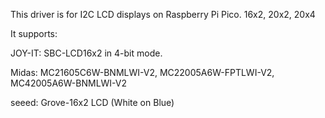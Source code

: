 This driver is for I2C LCD displays on Raspberry Pi Pico. 16x2, 20x2, 20x4

It supports:

JOY-IT: SBC-LCD16x2 in 4-bit mode.

Midas: MC21605C6W-BNMLWI-V2, MC22005A6W-FPTLWI-V2, MC42005A6W-BNMLWI-V2

seeed: Grove-16x2 LCD (White on Blue)
 
